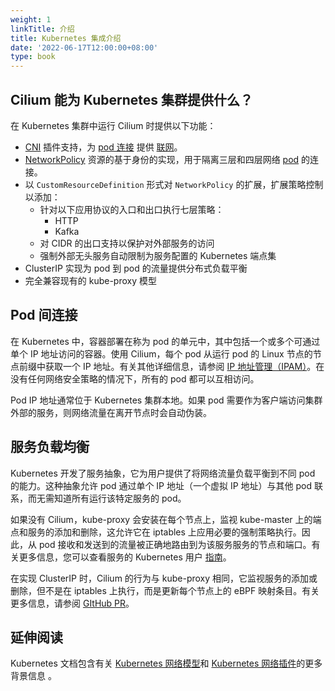 ```yaml
---
weight: 1
linkTitle: 介绍
title: Kubernetes 集成介绍
date: '2022-06-17T12:00:00+08:00'
type: book
---
```


## Cilium 能为 Kubernetes 集群提供什么？

在 Kubernetes 集群中运行 Cilium 时提供以下功能：

- [CNI](https://docs.cilium.io/en/stable/glossary/#term-cni) 插件支持，为 [pod 连接](https://docs.cilium.io/en/stable/concepts/kubernetes/intro/#pod-connectivity) 提供 [联网](https://docs.cilium.io/en/stable/concepts/networking/#multi-host-networking)。
- [NetworkPolicy](https://docs.cilium.io/en/stable/concepts/kubernetes/policy/#networkpolicy) 资源的基于身份的实现，用于隔离三层和四层网络  [pod](https://docs.cilium.io/en/stable/glossary/#term-pod) 的连接。
- 以 `CustomResourceDefinition` 形式对 `NetworkPolicy` 的扩展，扩展策略控制以添加：
  - 针对以下应用协议的入口和出口执行七层策略：
    - HTTP
    - Kafka
  - 对 CIDR 的出口支持以保护对外部服务的访问
  - 强制外部无头服务自动限制为服务配置的 Kubernetes 端点集
- ClusterIP 实现为 pod 到 pod 的流量提供分布式负载平衡
- 完全兼容现有的 kube-proxy 模型

## Pod 间连接

在 Kubernetes 中，容器部署在称为 pod 的单元中，其中包括一个或多个可通过单个 IP 地址访问的容器。使用 Cilium，每个 pod 从运行 pod 的 Linux 节点的节点前缀中获取一个 IP 地址。有关其他详细信息，请参阅 [IP 地址管理（IPAM）](../../networking/ipam/#address-management)。在没有任何网络安全策略的情况下，所有的 pod 都可以互相访问。

Pod IP 地址通常位于 Kubernetes 集群本地。如果 pod 需要作为客户端访问集群外部的服务，则网络流量在离开节点时会自动伪装。

## 服务负载均衡

Kubernetes 开发了服务抽象，它为用户提供了将网络流量负载平衡到不同 pod 的能力。这种抽象允许 pod 通过单个 IP 地址（一个虚拟 IP 地址）与其他 pod 联系，而无需知道所有运行该特定服务的 pod。

如果没有 Cilium，kube-proxy 会安装在每个节点上，监视 kube-master 上的端点和服务的添加和删除，这允许它在 iptables 上应用必要的强制策略执行。因此，从 pod 接收和发送到的流量被正确地路由到为该服务服务的节点和端口。有关更多信息，您可以查看服务的 Kubernetes 用户 [指南](https://kubernetes.io/docs/concepts/services-networking/service/)。

在实现 ClusterIP 时，Cilium 的行为与 kube-proxy 相同，它监视服务的添加或删除，但不是在 iptables 上执行，而是更新每个节点上的 eBPF 映射条目。有关更多信息，请参阅 [GItHub PR](https://github.com/cilium/cilium/pull/109)。

## 延伸阅读

Kubernetes 文档包含有关 [Kubernetes 网络模型](https://kubernetes.io/docs/concepts/cluster-administration/networking/)和 [Kubernetes 网络插件](https://kubernetes.io/docs/concepts/extend-kubernetes/compute-storage-net/network-plugins/)的更多背景信息 。
